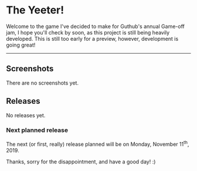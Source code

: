 # The Yeeter! 

Welcome to the game I've decided to make for Guthub's annual Game-off jam, I hope you'll check by soon, as this project is still being heavily developed. This is still too early for a preview, however, development is going great!

---

## Screenshots
There are no screenshots yet.


## Releases
No releases yet.

### Next planned release
The next (or first, really) release planned will be on Monday, November 11<sup>th</sup>, 2019.

Thanks, sorry for the disappointment, and have a good day! :)
